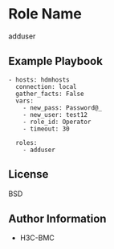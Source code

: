 Role Name
=========

adduser

Example Playbook
----------------

    - hosts: hdmhosts
      connection: local
      gather_facts: False
      vars:
        - new_pass: Password@_ 
        - new_user: test12  
        - role_id: Operator
        - timeout: 30
    
      roles:
        - adduser

License
-------

BSD

Author Information
------------------

- H3C-BMC

